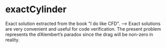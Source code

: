 # exactCylinder
Exact solution extracted from the book "I do like CFD". --> Exact solutions are very convenient and useful for code verification.
The present problem represents the d’Alembert’s paradox since the drag will be non-zero in reality.
